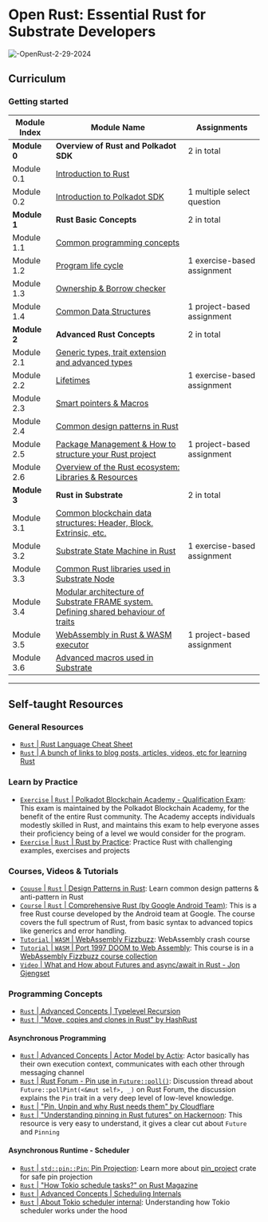 # Open Rust: Essential Rust for Substrate Developers

![-OpenRust-2-29-2024](https://github.com/openguild-labs/open-rust/assets/56880684/36780f74-079c-45ab-986a-f69e414a3a30)

## Curriculum
### Getting started
| Module Index      | Module Name | Assignments |
| ----------- | ----------- | ---------- |
| **Module 0**       | **Overview of Rust and Polkadot SDK** | 2 in total |
| Module 0.1      | [Introduction to Rust](/syllabus/module/0.1-slides.md) |
| Module 0.2      | [Introduction to Polkadot SDK](/syllabus/module/0.2-slides.md) | 1 multiple select question |
| **Module 1**      | **Rust Basic Concepts** | 2 in total |
| Module 1.1       | [Common programming concepts](/syllabus/module/1.1-slides.md) |
| Module 1.2       | [Program life cycle](/syllabus/module/1.2-slides.md) | 1 exercise-based assignment |
| Module 1.3       | [Ownership & Borrow checker](/syllabus/module/1.3-slides.md) |
| Module 1.4       | [Common Data Structures](/syllabus/module/1.4-slides.md) | 1 project-based assignment |
| **Module 2**       | **Advanced Rust Concepts** | 2 in total |
| Module 2.1       | [Generic types, trait extension and advanced types](/syllabus/module/2.1-slides.md) | |
| Module 2.2       | [Lifetimes](/syllabus/module/2.2-slides.md) | 1 exercise-based assignment | 
| Module 2.3       | [Smart pointers & Macros](/syllabus/module/2.3-slides.md) | |
| Module 2.4       | [Common design patterns in Rust](/syllabus/module/2.4-slides.md) | |
| Module 2.5       | [Package Management & How to structure your Rust project](/syllabus/module/2.5-slides.md) | 1 project-based assignment |
| Module 2.6 | [Overview of the Rust ecosystem: Libraries & Resources](/syllabus/module/2.6-slides.md) | |
| **Module 3**       | **Rust in Substrate** | 2 in total |
| Module 3.1       | [Common blockchain data structures: Header, Block, Extrinsic, etc.](/syllabus/module/3.1-slides.md) | |
| Module 3.2       | [Substrate State Machine in Rust](https://github.com/shawntabrizi/rust-state-machine) | 1 exercise-based assignment | 
| Module 3.3       | [Common Rust libraries used in Substrate Node](/syllabus/module/3.3-slides.md) | |
| Module 3.4       | [Modular architecture of Substrate FRAME system. Defining shared behaviour of traits](/syllabus/module/3.4-slides.md) | |
| Module 3.5       | [WebAssembly in Rust & WASM executor](/syllabus/module/3.5-slides.md) | 1 project-based assignment |
| Module 3.6 | [Advanced macros used in Substrate](/syllabus/module/3.6-slides.md) | |

--------------------------------------------------------
## Self-taught Resources
### General Resources
- [`Rust` | Rust Language Cheat Sheet](https://cheats.rs/)
- [`Rust` | A bunch of links to blog posts, articles, videos, etc for learning Rust](https://github.com/ctjhoa/rust-learning)
### Learn by Practice
- [`Exercise` | `Rust` | Polkadot Blockchain Academy - Qualification Exam](https://github.com/Polkadot-Blockchain-Academy/pba-qualifier-exam/): This exam is maintained by the Polkadot Blockchain Academy, for the benefit of the entire Rust community. The Academy accepts individuals modestly skilled in Rust, and maintains this exam to help everyone asses their proficiency being of a level we would consider for the program.
- [`Exercise` | `Rust` | Rust by Practice](https://practice.course.rs/why-exercise.html): Practice Rust with challenging examples, exercises and projects 
### Courses, Videos & Tutorials
- [`Couuse` | `Rust` | Design Patterns in Rust](https://rust-unofficial.github.io/patterns/): Learn common design patterns & anti-pattern in Rust
- [`Course` | `Rust` | Comprehensive Rust (by Google Android Team)](https://github.com/google/comprehensive-rust): This is a free Rust course developed by the Android team at Google. The course covers the full spectrum of Rust, from basic syntax to advanced topics like generics and error handling.
- [`Tutorial` | `WASM` | WebAssembly Fizzbuzz](https://github.com/diekmann/wasm-fizzbuzz): WebAssembly crash course
- [`Tutorial` | `WASM` | Port 1997 DOOM to Web Assembly](https://github.com/diekmann/wasm-fizzbuzz/tree/main/doom): This course is in a [WebAssembly Fizzbuzz course collection](https://github.com/diekmann/wasm-fizzbuzz/)
- [`Video` | What and How about Futures and async/await in Rust - Jon Gjengset](https://www.youtube.com/watch?v=9_3krAQtD2k)
### Programming Concepts
- [`Rust` | Advanced Concepts | Typelevel Recursion](https://beachape.com/blog/2017/03/12/gentle-intro-to-type-level-recursion-in-Rust-from-zero-to-frunk-hlist-sculpting/)
- [`Rust` | "Move, copies and clones in Rust" by HashRust](https://hashrust.com/blog/moves-copies-and-clones-in-rust/)
#### Asynchronous Programming
- [`Rust` | Advanced Concepts | Actor Model by Actix](https://actix.rs/docs/actix/actor/): Actor basically has their own execution context, communicates with each other through messaging channel
- [`Rust` | Rust Forum - Pin use in `Future::poll()`](https://users.rust-lang.org/t/pin-use-in-futures-poll/80264/7): Discussion thread about `Future::pollPint(<&mut self>, _)` on Rust Forum, the discussion explains the `Pin` trait in a very deep level of low-level knowledge.
- [`Rust` | "Pin, Unpin and why Rust needs them" by Cloudflare](https://blog.cloudflare.com/pin-and-unpin-in-rust/)
- [`Rust` | "Understanding pinning in Rust futures" on Hackernoon](https://hackernoon.com/pin-safety-understanding-pinning-in-rust-futures): This resource is very easy to understand, it gives a clear cut about `Future` and `Pinning`
#### Asynchronous Runtime - Scheduler
- [`Rust` | `std::pin::Pin`: Pin Projection](https://doc.rust-lang.org/std/pin/index.html#projections-and-structural-pinning): Learn more about [pin_project](https://docs.rs/pin-project/latest/pin_project/) crate for safe pin projection
- [`Rust` | "How Tokio schedule tasks?" on Rust Magazine](https://rustmagazine.org/issue-4/how-tokio-schedule-tasks/)
- [`Rust` | Advanced Concepts | Scheduling Internals](https://tontinton.com/posts/scheduling-internals/)
- [`Rust` | About Tokio scheduler internal](https://tokio.rs/blog/2019-10-scheduler): Understanding how Tokio scheduler works under the hood

